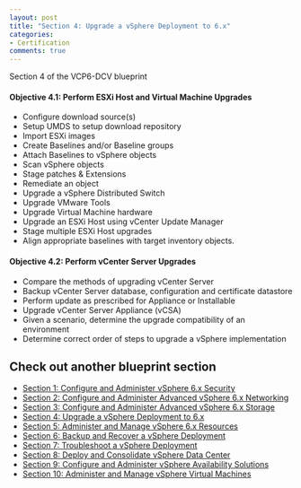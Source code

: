 ```yaml
---
layout: post
title: "Section 4: Upgrade a vSphere Deployment to 6.x"
categories:
- Certification
comments: true
---
```

Section 4 of the VCP6-DCV blueprint

#### Objective 4.1: Perform ESXi Host and Virtual Machine Upgrades
- Configure download source(s)
- Setup UMDS to setup download repository
- Import ESXi images
- Create Baselines and/or Baseline groups
- Attach Baselines to vSphere objects
- Scan vSphere objects
- Stage patches & Extensions
- Remediate an object
- Upgrade a vSphere Distributed Switch
- Upgrade VMware Tools
- Upgrade Virtual Machine hardware
- Upgrade an ESXi Host using vCenter Update Manager
- Stage multiple ESXi Host upgrades
- Align appropriate baselines with target inventory objects.

#### Objective 4.2: Perform vCenter Server Upgrades
- Compare the methods of upgrading vCenter Server
- Backup vCenter Server database, configuration and certificate datastore
- Perform update as prescribed for Appliance or Installable
- Upgrade vCenter Server Appliance (vCSA)
- Given a scenario, determine the upgrade compatibility of an environment
- Determine correct order of steps to upgrade a vSphere implementation

## Check out another blueprint section
- [Section 1: Configure and Administer vSphere 6.x Security](/certification/section-1-configure-and-administer-vsphere-6x-security/)
- [Section 2: Configure and Administer Advanced vSphere 6.x Networking](/certification/section-2-configure-and-administer-advanced-vsphere-6x-networking/)
- [Section 3: Configure and Administer Advanced vSphere 6.x Storage](/certification/section-3-configure-and-administer-advanced-vsphere-6x-storage/)
- [Section 4: Upgrade a vSphere Deployment to 6.x](/certification/section-4-upgrade-a-vsphere-deployment-to-6x/)
- [Section 5: Administer and Manage vSphere 6.x Resources](/certification/section-5-administer-and-manage-vsphere-6x-resources/)
- [Section 6: Backup and Recover a vSphere Deployment](/certification/section-6-backup-and-recover-a-vsphere-deployment/)
- [Section 7: Troubleshoot a vSphere Deployment](/certification/section-7-troubleshoot-a-vsphere-deployment/)
- [Section 8: Deploy and Consolidate vSphere Data Center](/certification/section-8-deploy-and-consolidate-vsphere-data-center/)
- [Section 9: Configure and Administer vSphere Availability Solutions](/certification/section-9-configure-and-administer-vsphere-availability-solutions/)
- [Section 10: Administer and Manage vSphere Virtual Machines](/certification/section-10-administer-and-manage-vsphere-virtual-machines/)
